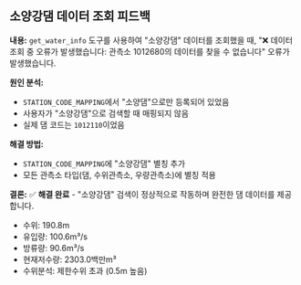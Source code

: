 ## 소양강댐 데이터 조회 피드백

**내용:**
`get_water_info` 도구를 사용하여 "소양강댐" 데이터를 조회했을 때, "❌ 데이터 조회 중 오류가 발생했습니다: 관측소 1012680의 데이터를 찾을 수 없습니다" 오류가 발생했습니다.

**원인 분석:**
- `STATION_CODE_MAPPING`에서 "소양댐"으로만 등록되어 있었음
- 사용자가 "소양강댐"으로 검색할 때 매핑되지 않음
- 실제 댐 코드는 `1012110`이었음

**해결 방법:**
- `STATION_CODE_MAPPING`에 "소양강댐" 별칭 추가
- 모든 관측소 타입(댐, 수위관측소, 우량관측소)에 별칭 적용

**결론:**
✅ **해결 완료** - "소양강댐" 검색이 정상적으로 작동하며 완전한 댐 데이터를 제공합니다.
- 수위: 190.8m
- 유입량: 100.6m³/s  
- 방류량: 90.6m³/s
- 현재저수량: 2303.0백만m³
- 수위분석: 제한수위 초과 (0.5m 높음)